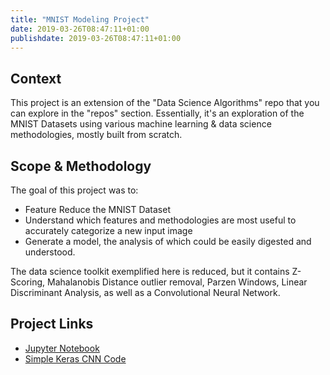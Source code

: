 ```yaml
---
title: "MNIST Modeling Project"
date: 2019-03-26T08:47:11+01:00
publishdate: 2019-03-26T08:47:11+01:00
---
```


## Context
This project is an extension of the "Data Science Algorithms" repo that you can explore in the "repos" section. Essentially, it's an exploration of the MNIST Datasets using various machine learning & data science methodologies, mostly built from scratch. 

## Scope & Methodology
The goal of this project was to:
- Feature Reduce the MNIST Dataset
- Understand which features and methodologies are most useful to accurately categorize a new input image
- Generate a model, the analysis of which could be easily digested and understood. 

The data science toolkit exemplified here is reduced, but it contains Z-Scoring, Mahalanobis Distance outlier removal, Parzen Windows, Linear Discriminant Analysis, as well as a Convolutional Neural Network. 

## Project Links
- [Jupyter Notebook](https://github.com/pennatia/MNIST_Modeling/blob/master/MNIST_Modeling.ipynb)
- [Simple Keras CNN Code](https://github.com/pennatia/MNIST_Modeling/blob/master/CNN.py)
